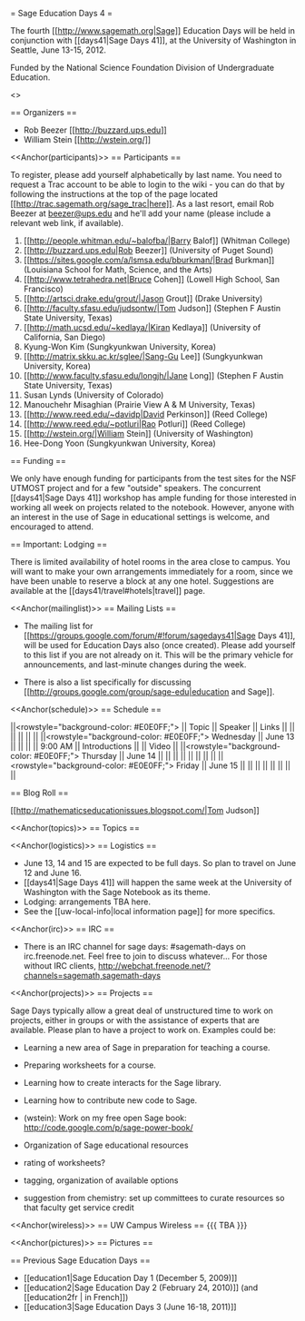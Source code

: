 = Sage Education Days 4 =

The fourth [[http://www.sagemath.org|Sage]] Education Days will be held in conjunction with [[days41|Sage Days 41]], at the University of Washington in Seattle, June 13-15, 2012.

Funded by the National Science Foundation Division of Undergraduate Education.

<<TableOfContents>>

== Organizers ==

 * Rob Beezer [[http://buzzard.ups.edu]]
 * William Stein [[http://wstein.org/]]

<<Anchor(participants)>>
== Participants ==

To register, please add yourself alphabetically by last name.  You need to request a Trac account to be able to login to the wiki - you can do that by following the instructions at the top of the page located [[http://trac.sagemath.org/sage_trac|here]].  As a last resort, email Rob Beezer  at beezer@ups.edu and he'll add your name (please include a relevant web link, if available).

 1. [[http://people.whitman.edu/~balofba/|Barry Balof]] (Whitman College)
 1. [[http://buzzard.ups.edu|Rob Beezer]] (University of Puget Sound)
 1. [[https://sites.google.com/a/lsmsa.edu/bburkman/|Brad Burkman]] (Louisiana School for Math, Science, and the Arts)
 1. [[http://www.tetrahedra.net|Bruce Cohen]] (Lowell High School, San Francisco)
 1. [[http://artsci.drake.edu/grout/|Jason Grout]] (Drake University)
 1. [[http://faculty.sfasu.edu/judsontw/|Tom Judson]] (Stephen F Austin State University, Texas)
 1. [[http://math.ucsd.edu/~kedlaya/|Kiran Kedlaya]] (University of California, San Diego)
 1. Kyung-Won Kim  (Sungkyunkwan University, Korea)
 1. [[http://matrix.skku.ac.kr/sglee/|Sang-Gu Lee]] (Sungkyunkwan University, Korea)
 1. [[http://www.faculty.sfasu.edu/longjh/|Jane Long]] (Stephen F Austin State University, Texas)
 1. Susan Lynds (University of Colorado)
 1. Manouchehr Misaghian (Prairie View A & M University, Texas)
 1. [[http://www.reed.edu/~davidp|David Perkinson]] (Reed College)
 1. [[http://www.reed.edu/~potluri|Rao Potluri]] (Reed College)
 1. [[http://wstein.org/|William Stein]] (University of Washington)
 1. Hee-Dong Yoon (Sungkyunkwan University, Korea)

== Funding ==

We only have enough funding for participants from the test sites for the NSF UTMOST project and for a few "outside" speakers.  The concurrent [[days41|Sage Days 41]] workshop has ample funding for those interested in working all week on projects related to the notebook.  However, anyone with an interest in the use of Sage in educational settings is welcome, and encouraged to attend.

== Important: Lodging ==

There is limited availability of hotel rooms in the area close to campus.  You will want to make your own arrangements immediately for a room, since we have been unable to reserve a block at any one hotel.  Suggestions are available at the [[days41/travel#hotels|travel]] page.

<<Anchor(mailinglist)>>
== Mailing Lists ==

 * The mailing list for [[https://groups.google.com/forum/#!forum/sagedays41|Sage Days 41]],  will be used for Education Days also (once created).  Please add yourself to this list if you are not already on it.  This will be the primary vehicle for announcements, and last-minute changes during the week.

 * There is also a list specifically for discussing [[http://groups.google.com/group/sage-edu|education and Sage]].

<<Anchor(schedule)>>
== Schedule ==

||<rowstyle="background-color: #E0E0FF;"> || Topic || Speaker || Links ||
|| || || || ||
||<rowstyle="background-color: #E0E0FF;"> Wednesday || June 13 || || ||
||  9:00 AM || Introductions             || || Video ||
||<rowstyle="background-color: #E0E0FF;"> Thursday  || June 14 || || ||
||  ||  || ||  ||
||<rowstyle="background-color: #E0E0FF;"> Friday    || June 15 || || ||
||  ||  || ||  ||

== Blog Roll ==

[[http://mathematicseducationissues.blogspot.com/|Tom Judson]]

<<Anchor(topics)>>
== Topics ==



<<Anchor(logistics)>>
== Logistics ==

 * June 13, 14 and 15 are expected to be full days.  So plan to travel on June 12 and June 16.
 * [[days41|Sage Days 41]] will happen the same week at the University of Washington with the Sage Notebook as its theme.
 * Lodging: arrangements TBA here.
 * See the [[uw-local-info|local information page]] for more specifics.

<<Anchor(irc)>>
== IRC ==

 * There is an IRC channel for sage days: #sagemath-days on irc.freenode.net. Feel free to join to discuss whatever...   For those without IRC clients, http://webchat.freenode.net/?channels=sagemath,sagemath-days

<<Anchor(projects)>>
== Projects ==

Sage Days typically allow a great deal of unstructured time to work on projects, either in groups or with the assistance of experts that are available.  Please plan to have a project to work on.  Examples could be:

 * Learning a new area of Sage in preparation for teaching a course.
 * Preparing worksheets for a course.
 * Learning how to create interacts for the Sage library.
 * Learning how to contribute new code to Sage.
 * (wstein): Work on my free open Sage book: http://code.google.com/p/sage-power-book/

 * Organization of Sage educational resources
  * rating of worksheets?
  * tagging, organization of available options
  * suggestion from chemistry: set up committees to curate resources so that faculty get service credit




<<Anchor(wireless)>>
== UW Campus Wireless ==
{{{
TBA
}}}

<<Anchor(pictures)>>
== Pictures ==

== Previous Sage Education Days ==

 * [[education1|Sage Education Day 1 (December 5, 2009)]]
 * [[education2|Sage Education Day 2 (February 24, 2010)]] (and [[education2fr | in French]])
 * [[education3|Sage Education Days 3 (June 16-18, 2011)]]
